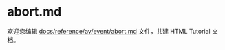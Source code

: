 abort.md
===

欢迎您编辑 <a target="__blank" href="https://github.com/jaywcjlove/html-tutorial/blob/master/docs/reference/av/event/abort.md">docs/reference/av/event/abort.md</a> 文件，共建 HTML Tutorial 文档。